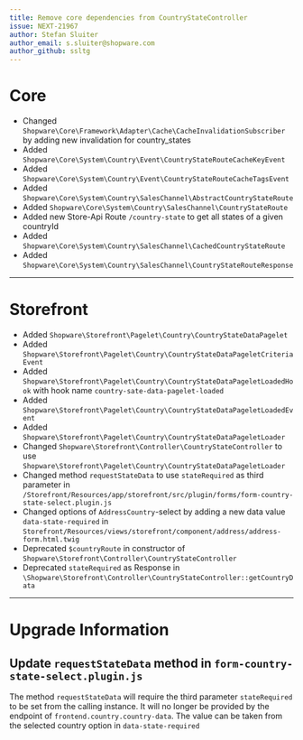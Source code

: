 ```yaml
---
title: Remove core dependencies from CountryStateController
issue: NEXT-21967
author: Stefan Sluiter
author_email: s.sluiter@shopware.com
author_github: ssltg
---
```

# Core
* Changed `Shopware\Core\Framework\Adapter\Cache\CacheInvalidationSubscriber` by adding new invalidation for country_states
* Added `Shopware\Core\System\Country\Event\CountryStateRouteCacheKeyEvent`
* Added `Shopware\Core\System\Country\Event\CountryStateRouteCacheTagsEvent`
* Added `Shopware\Core\System\Country\SalesChannel\AbstractCountryStateRoute`
* Added `Shopware\Core\System\Country\SalesChannel\CountryStateRoute`
* Added new Store-Api Route `/country-state` to get all states of a given countryId
* Added `Shopware\Core\System\Country\SalesChannel\CachedCountryStateRoute`
* Added `Shopware\Core\System\Country\SalesChannel\CountryStateRouteResponse`
___
# Storefront
* Added `Shopware\Storefront\Pagelet\Country\CountryStateDataPagelet`
* Added `Shopware\Storefront\Pagelet\Country\CountryStateDataPageletCriteriaEvent`
* Added `Shopware\Storefront\Pagelet\Country\CountryStateDataPageletLoadedHook` with hook name `country-sate-data-pagelet-loaded`
* Added `Shopware\Storefront\Pagelet\Country\CountryStateDataPageletLoadedEvent`
* Added `Shopware\Storefront\Pagelet\Country\CountryStateDataPageletLoader`
* Changed `Shopware\Storefront\Controller\CountryStateController` to use `Shopware\Storefront\Pagelet\Country\CountryStateDataPageletLoader`
* Changed method `requestStateData` to use `stateRequired` as third parameter in `/Storefront/Resources/app/storefront/src/plugin/forms/form-country-state-select.plugin.js`
* Changed options of `AddressCountry`-select by adding a new data value `data-state-required` in `Storefront/Resources/views/storefront/component/address/address-form.html.twig`
* Deprecated `$countryRoute` in constructor of `Shopware\Storefront\Controller\CountryStateController`
* Deprecated `stateRequired` as Response in `\Shopware\Storefront\Controller\CountryStateController::getCountryData`
___
# Upgrade Information
## Update `requestStateData` method in `form-country-state-select.plugin.js`
The method `requestStateData` will require the third parameter `stateRequired` to be set from the calling instance.
It will no longer be provided by the endpoint of `frontend.country.country-data`.
The value can be taken from the selected country option in `data-state-required` 